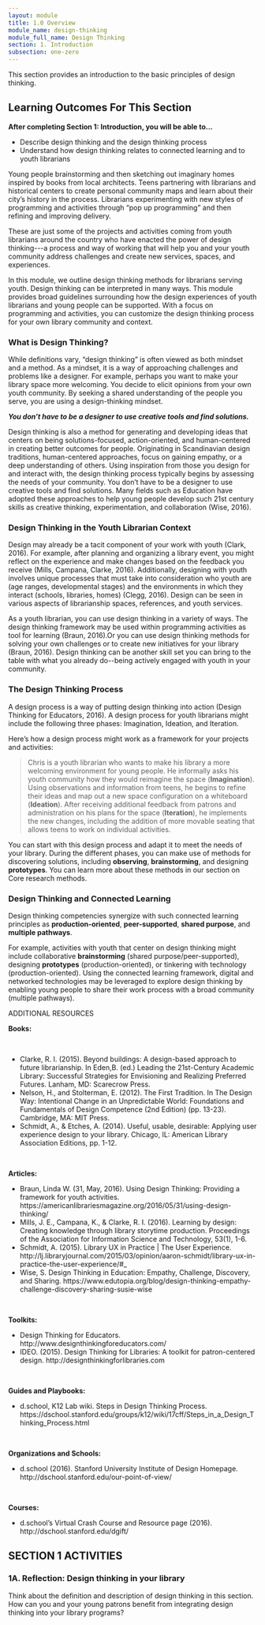 ```yaml
---
layout: module
title: 1.0 Overview
module_name: design-thinking
module_full_name: Design Thinking
section: 1. Introduction
subsection: one-zero
---
```


This section provides an introduction to the basic principles of design thinking.

## Learning Outcomes For This Section

**After completing Section 1: Introduction, you will be able to...**
<ul class="fancy">
  <li>Describe design thinking and the design thinking process</li>
  <li>Understand how design thinking relates to connected learning and to youth librarians</li>
</ul>

Young people brainstorming and then sketching out imaginary homes inspired by books from local architects.  Teens partnering with librarians and historical centers to create personal community maps and learn about their city’s history in the process. Librarians experimenting with new styles of programming and activities through “pop up programming” and then refining and improving delivery.  

These are just some of the projects and activities coming from youth librarians around the country who have enacted the power of design thinking---a process and way of working that will help you and your youth community address challenges and create new services, spaces, and experiences. 

In this module, we outline design thinking methods for librarians serving youth. Design thinking can be interpreted in many ways. This module provides broad guidelines surrounding how the design experiences of youth librarians and young people can be supported. With a focus on programming and activities, you can customize the design thinking process for your own library community and context. 

### What is Design Thinking?

While definitions vary, “design thinking” is often viewed as both mindset and a method. As a mindset, it is a way of approaching challenges and problems like a designer.  For example, perhaps you want to make your library space more welcoming. You decide to elicit opinions from your own youth community. By seeking a shared understanding of the people you serve, you are using a design-thinking mindset.   

***You don’t have to be a designer to use creative tools and find solutions.*** 

Design thinking is also a method for generating and developing ideas that centers on being solutions-focused, action-oriented, and human-centered in creating better outcomes for people. Originating in Scandinavian design traditions, human-centered approaches, focus on gaining empathy, or a deep understanding of others.  Using inspiration from those you design for and interact with, the design thinking process typically begins by assessing the needs of your community. You don’t have to be a designer to use creative tools and find solutions. Many fields such as Education have adopted these approaches to help young people develop such 21st century skills  as creative thinking, experimentation, and collaboration (Wise, 2016).  

### Design Thinking in the Youth Librarian Context

Design may already be a tacit component of your work with youth (Clark, 2016). For example, after planning and organizing a library event, you might reflect on the experience and make changes based on the feedback you receive (Mills, Campana, Clarke, 2016). Additionally, designing with youth involves unique processes that must take into consideration who youth are (age ranges, developmental stages) and the environments in which they interact (schools, libraries, homes) (Clegg, 2016). Design can be seen in various aspects of librarianship spaces, references, and youth services.  

As a youth librarian, you can use design thinking in a variety of ways. The design thinking framework may be used within programming activities as tool for learning (Braun, 2016).Or you can use design thinking methods for solving your own challenges or to create new initiatives for your library (Braun, 2016). Design thinking can be another skill set you can bring to the table with what you already do--being actively engaged with youth in your community.  

### The Design Thinking Process

A design process is a way of putting design thinking into action (Design Thinking for Educators, 2016). A design process for youth librarians might include the following three phases: Imagination, Ideation, and Iteration.  

Here’s how a design process might work as a framework for your projects and activities: 

>Chris is a youth librarian who wants to make his library a more welcoming environment for young people. He informally asks his youth community how they would reimagine the space (**Imagination**). Using observations and information from teens, he begins to refine their ideas and map out a new space configuration on a whiteboard (**Ideation**). After receiving additional feedback from patrons and administration on his plans for the space (**Iteration**), he implements the new changes, including the addition of more movable seating that allows teens to work on individual activities.   

You can start with this design process and adapt it to meet the needs of your library. During the different phases, you can make use of methods for discovering solutions, including **observing**, **brainstorming**, and designing **prototypes**. You can learn more about these methods in our section on Core research methods.  

### Design Thinking and Connected Learning

Design thinking competencies synergize with such connected learning principles as **production-oriented**, **peer-supported**, **shared purpose**, and **multiple pathways**.  

For example, activities with youth that center on design thinking might include collaborative **brainstorming** (shared purpose/peer-supported), designing **prototypes** (production-oriented), or tinkering with technology (production-oriented). Using the connected learning framework, digital and networked technologies may be leveraged to explore design thinking by enabling young people to share their work process with a broad community (multiple pathways). 

<div class="explanatory">
<span class="box-title">ADDITIONAL RESOURCES</span>
<br>
<p><b>Books:</b></p>
<br>
<ul>
  <li>Clarke, R. I. (2015). Beyond buildings: A design-based approach to future librarianship. In Eden,B. (ed.) Leading the 21st-Century Academic Library: Successful Strategies for Envisioning and Realizing Preferred Futures. Lanham, MD: Scarecrow Press.</li>

<li>Nelson, H., and Stolterman, E. (2012). The First Tradition. In The Design Way: Intentional Change in an Unpredictable World: Foundations and Fundamentals of Design Competence (2nd Edition) (pp. 13-23). Cambridge, MA: MIT Press.</li>

<li>Schmidt, A., & Etches, A. (2014). Useful, usable, desirable: Applying user experience design to your library. Chicago, IL: American Library Association Editions, pp. 1-12.</li>
  </ul>
<br>
<p><b>Articles:</b></p>

<ul>
  <li>Braun, Linda W. (31, May, 2016). Using Design Thinking: Providing a framework for youth activities. https://americanlibrariesmagazine.org/2016/05/31/using-design-thinking/</li>

<li>Mills, J. E., Campana, K., & Clarke, R. I. (2016). Learning by design: Creating knowledge through library storytime production. Proceedings of the Association for Information Science and Technology, 53(1), 1-6. </li>

<li>Schmidt, A. (2015). Library UX in Practice | The User Experience. http://lj.libraryjournal.com/2015/03/opinion/aaron-schmidt/library-ux-in-practice-the-user-experience/#_</li>

<li>Wise, S. Design Thinking in Education: Empathy, Challenge, Discovery, and Sharing. https://www.edutopia.org/blog/design-thinking-empathy-challenge-discovery-sharing-susie-wise</li>
</ul>
<br>
<p><b>Toolkits:</b></p>
<ul>
  <li>Design Thinking for Educators. http://www.designthinkingforeducators.com/</li>

<li>IDEO. (2015). Design Thinking for Libraries: A toolkit for patron-centered design. http://designthinkingforlibraries.com</li>
</ul>
<br>
<p><b>Guides and Playbooks:</b></p>
<ul>
  <li>d.school, K12 Lab wiki. Steps in Design Thinking Process. https://dschool.stanford.edu/groups/k12/wiki/17cff/Steps_in_a_Design_Thinking_Process.html</li>
</ul>
<br>
<p><b>Organizations and Schools:</b></p>
<ul>
  <li>d.school (2016). Stanford University Institute of Design Homepage. http://dschool.stanford.edu/our-point-of-view/</li>
</ul>
<br>
<p><b>Courses:</b></p>
<ul>
  <li>d.school’s Virtual Crash Course and Resource page (2016). http://dschool.stanford.edu/dgift/</li>
</ul>
</div>

## SECTION 1 ACTIVITIES 

### 1A. Reflection: Design thinking in your library 

Think about the definition and description of design thinking in this section. How can you and your young patrons benefit from integrating design thinking into your library programs?
